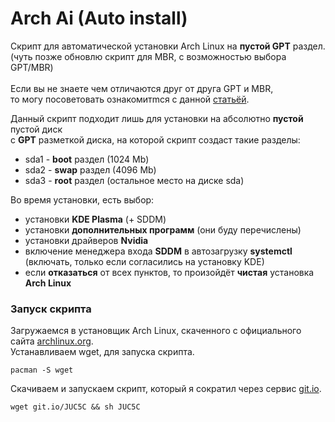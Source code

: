 # Arch Ai (Auto install)<br/>

Скрипт для автоматической установки Arch Linux на **пустой GPT** раздел.<br/>
(чуть позже обновлю скрипт для MBR, с возможностью выбора GPT/MBR)<br/>
<br/>
Если вы не знаете чем отличаются друг от друга GPT и MBR,<br/>
то могу посоветовать ознакомитmся с данной [статьёй](https://losst.ru/chem-otlichaetsya-mbr-ot-gpt "Losst.ru Чем отличается GPT от MBR").<br/>

Данный скрипт подходит лишь для установки на абсолютно **пустой** пустой диск <br/>
с **GPT** разметкой диска, на которой скрипт создаст такие разделы:<br/>
- sda1 - **boot** раздел (1024 Mb)<br/>
- sda2 - **swap** раздел  (4096 Mb)<br/>
- sda3 - **root** раздел (остальное место на диске sda)<br/>

Во время установки, есть выбор:<br/>
- установки **KDE Plasma** (+ SDDM)<br/>
- установки **дополнительных программ** (они буду перечислены)<br/>
- установки драйверов **Nvidia**<br/>
- включение менеджера входа **SDDM** в автозагрузку **systemctl**<br/>
(включать, только если согласились на установку KDE)<br/>
- если **отказаться** от всех пунктов, то произойдёт **чистая** установка **Arch Linux**

### Запуск скрипта<br/>
Загружаемся в установщик Arch Linux, скаченного с официального сайта [archlinux.org](http://archlinux.org/download/ "Arch Linux Downloads").<br/>
Устанавливаем wget, для запуска скрипта.<br/>

    pacman -S wget  

Скачиваем и запускаем скрипт, который я сократил через сервис [git.io](http://git.io "git.io").<br/>

    wget git.io/JUC5C && sh JUC5C
